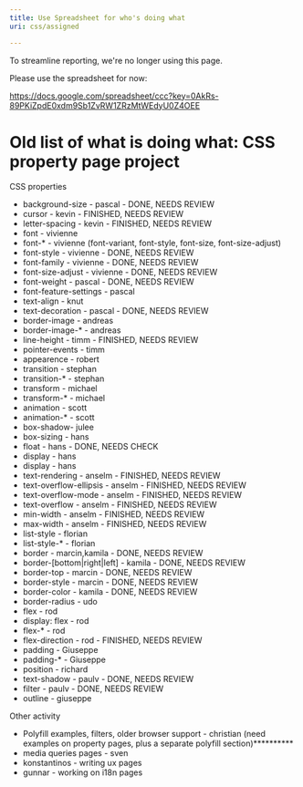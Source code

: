 ```yaml
---
title: Use Spreadsheet for who's doing what
uri: css/assigned

---
```

To streamline reporting, we're no longer using this page.

Please use the spreadsheet for now:

<https://docs.google.com/spreadsheet/ccc?key=0AkRs-89PKiZpdE0xdm9Sb1ZvRW1ZRzMtWEdyU0Z4OEE>

# Old list of what is doing what: CSS property page project

CSS properties

-   background-size - pascal - DONE, NEEDS REVIEW
-   cursor - kevin - FINISHED, NEEDS REVIEW
-   letter-spacing - kevin - FINISHED, NEEDS REVIEW
-   font - vivienne
-   font-\* - vivienne (font-variant, font-style, font-size, font-size-adjust)
-   font-style - vivienne - DONE, NEEDS REVIEW
-   font-family - vivienne - DONE, NEEDS REVIEW
-   font-size-adjust - vivienne - DONE, NEEDS REVIEW
-   font-weight - pascal - DONE, NEEDS REVIEW
-   font-feature-settings - pascal
-   text-align - knut
-   text-decoration - pascal - DONE, NEEDS REVIEW
-   border-image - andreas
-   border-image-\* - andreas
-   line-height - timm - FINISHED, NEEDS REVIEW
-   pointer-events - timm
-   appearence - robert
-   transition - stephan
-   transition-\* - stephan
-   transform - michael
-   transform-\* - michael
-   animation - scott
-   animation-\* - scott
-   box-shadow- julee
-   box-sizing - hans
-   float - hans - DONE, NEEDS CHECK
-   display - hans
-   display - hans
-   text-rendering - anselm - FINISHED, NEEDS REVIEW
-   text-overflow-ellipsis - anselm - FINISHED, NEEDS REVIEW
-   text-overflow-mode - anselm - FINISHED, NEEDS REVIEW
-   text-overflow - anselm - FINISHED, NEEDS REVIEW
-   min-width - anselm - FINISHED, NEEDS REVIEW
-   max-width - anselm - FINISHED, NEEDS REVIEW
-   list-style - florian
-   list-style-\* - florian
-   border - marcin,kamila - DONE, NEEDS REVIEW
-   border-[bottom|right|left] - kamila - DONE, NEEDS REVIEW
-   border-top - marcin - DONE, NEEDS REVIEW
-   border-style - marcin - DONE, NEEDS REVIEW
-   border-color - kamila - DONE, NEEDS REVIEW
-   border-radius - udo
-   flex - rod
-   display: flex - rod
-   flex-\* - rod
-   flex-direction - rod - FINISHED, NEEDS REVIEW
-   padding - Giuseppe
-   padding-\* - Giuseppe
-   position - richard
-   text-shadow - paulv - DONE, NEEDS REVIEW
-   filter - paulv - DONE, NEEDS REVIEW
-   outline - giuseppe

Other activity

-   Polyfill examples, filters, older browser support - christian (need examples on property pages, plus a separate polyfill section)\*\*\*\*\*\*\*\*\*\*
-   media queries pages - sven
-   konstantinos - writing ux pages
-   gunnar - working on i18n pages
